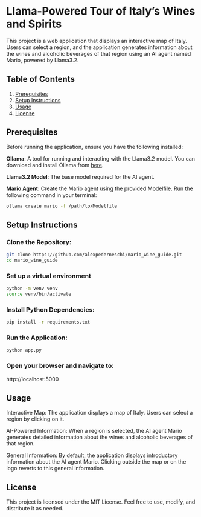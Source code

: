 # Llama-Powered Tour of Italy’s Wines and Spirits

This project is a web application that displays an interactive map of Italy. Users can select a region, and the application generates information about the wines and alcoholic beverages of that region using an AI agent named Mario, powered by Llama3.2.


## Table of Contents

1. [Prerequisites](#prerequisites)
2. [Setup Instructions](#installation)
3. [Usage](#usage)
4. [License](#license)


## Prerequisites

Before running the application, ensure you have the following installed:

**Ollama**: A tool for running and interacting with the Llama3.2 model. You can download and install Ollama from [here](https://ollama.com/).

**Llama3.2 Model**: The base model required for the AI agent.

**Mario Agent**: Create the Mario agent using the provided Modelfile. Run the following command in your terminal:
  ```sh
  ollama create mario -f /path/to/Modelfile
```


## Setup Instructions

### Clone the Repository:
```sh
git clone https://github.com/alexpederneschi/mario_wine_guide.git
cd mario_wine_guide
```

### Set up a virtual environment
```sh
python -m venv venv
source venv/bin/activate
```

### Install Python Dependencies:
```sh
pip install -r requirements.txt
```

### Run the Application:
```sh
python app.py
```

### Open your browser and navigate to:
http://localhost:5000


## Usage
Interactive Map: The application displays a map of Italy. Users can select a region by clicking on it.

AI-Powered Information: When a region is selected, the AI agent Mario generates detailed information about the wines and alcoholic beverages of that region.

General Information: By default, the application displays introductory information about the AI agent Mario. Clicking outside the map or on the logo reverts to this general information.


## License
This project is licensed under the MIT License. Feel free to use, modify, and distribute it as needed.

